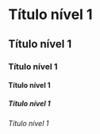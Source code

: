 # Título nível 1
## Título nível 1
### Título nível 1
#### Título nível 1
##### Título nível 1
###### Título nível 1

